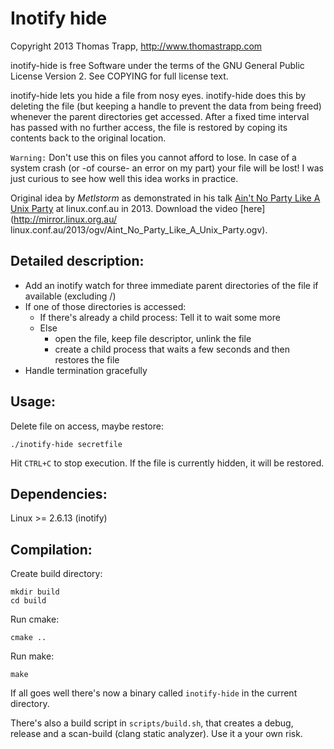 Inotify hide
====================

Copyright 2013 Thomas Trapp, http://www.thomastrapp.com

inotify-hide is free Software under the terms of the GNU General Public License
Version 2. See COPYING for full license text.

inotify-hide lets you hide a file from nosy eyes. inotify-hide does this by 
deleting the file (but keeping a handle to prevent the data from being freed)
whenever the parent directories get accessed. After a fixed time interval has
passed with no further access, the file is restored by coping its contents
back to the original location.

`Warning:` Don't use this on files you cannot afford to lose. In case of a system
crash (or -of course- an error on my part) your file will be lost!
I was just curious to see how well this idea works in practice.

Original idea by *Metlstorm* as demonstrated in his talk [Ain't No Party Like 
A Unix Party](http://lca2013.linux.org.au/schedule/30244/view_talk) at 
linux.conf.au in 2013. Download the video [here](http://mirror.linux.org.au/
linux.conf.au/2013/ogv/Aint_No_Party_Like_A_Unix_Party.ogv).

Detailed description:
---------------------
- Add an inotify watch for three immediate parent directories of the file if 
  available (excluding /)
- If one of those directories is accessed:
  - If there's already a child process: Tell it to wait some more
  - Else 
    - open the file, keep file descriptor, unlink the file
    - create a child process that waits a few seconds and then restores the
      file
- Handle termination gracefully

Usage:
-------
  Delete file on access, maybe restore:

    ./inotify-hide secretfile

  Hit `CTRL+C` to stop execution. If the file is currently hidden, it will be 
  restored.

Dependencies:
--------------
  Linux >= 2.6.13 (inotify)

Compilation:
-------------
  Create build directory:

    mkdir build
    cd build

  Run cmake:

    cmake ..

  Run make:

    make

  If all goes well there's now a binary called `inotify-hide` in the current 
  directory. 

  There's also a build script in `scripts/build.sh`, that creates a debug,
  release and a scan-build (clang static analyzer). Use it a your own risk.


